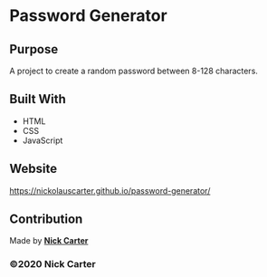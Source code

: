 # Password Generator

## Purpose

A project to create a random password between 8-128 characters.

## Built With

- HTML
- CSS
- JavaScript

## Website

https://nickolauscarter.github.io/password-generator/

## Contribution

Made by **[Nick Carter](https://www.linkedin.com/in/nickolauscarter)**

### ©️2020 Nick Carter

